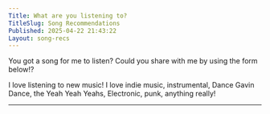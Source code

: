 ```yaml
---
Title: What are you listening to?
TitleSlug: Song Recommendations
Published: 2025-04-22 21:43:22
Layout: song-recs
---
```

You got a song for me to listen? Could you share with me by using the form below!?


I love listening to new music! I love indie music, instrumental, Dance Gavin Dance, the Yeah Yeah Yeahs, Electronic, punk, anything really!



<hr />


